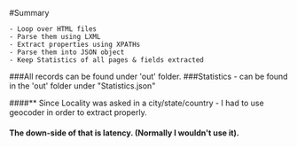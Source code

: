#Summary 

	- Loop over HTML files 
	- Parse them using LXML
	- Extract properties using XPATHs
	- Parse them into JSON object  
	- Keep Statistics of all pages & fields extracted 

###All records can be found under 'out' folder. 
###Statistics - can be found in the 'out' folder under "Statistics.json" 

####** Since Locality was asked in a city/state/country - I had to use geocoder in order to extract properly.
#### The down-side of that is latency. (Normally I wouldn't use it). 
